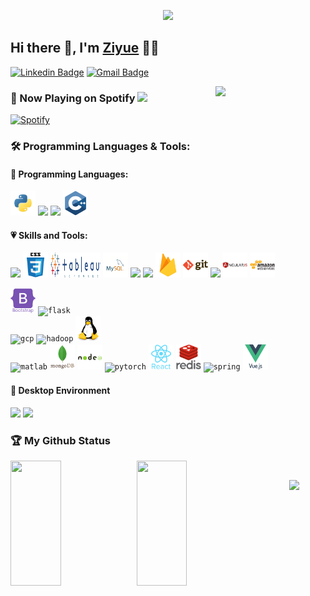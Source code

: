 <p align="center"><img src="https://i.imgur.com/A6bWGFl.gif"/></p>

## Hi there 👋, I'm [Ziyue](https://github.com/iris-w03) 👩‍💻
[![Linkedin Badge](https://img.shields.io/badge/iris--w0304-blue?style=flat-square&logo=Linkedin&logoColor=white&link=https://www.linkedin.com/in/iris-w0304/)](https://www.linkedin.com/in/iris-w0304/)
[![Gmail Badge](https://img.shields.io/badge/-iris.w0304@gmail.com-c14438?style=flat-square&logo=Gmail&logoColor=white&link=mailto:iris.w0304@gmail.com)](mailto:iris.w0304@gmail.com)

<img align= "right" width= "35%" src= "https://pa1.narvii.com/6580/8098c6e9207376889eeb0532d9f5a0723c4d73f5_hq.gif"/>

### 🎵 Now Playing on Spotify <img src="https://github.com/iampavangandhi/iampavangandhi/blob/master/gifs/bars.gif" width="200px">
[![Spotify](https://novatorem.sachinchaturvedi93.vercel.app/api/spotify)](https://open.spotify.com/user/flipcase93)

### 🛠️ Programming Languages & Tools:
#### 🍻 Programming Languages:
<code><img height="40" src="https://raw.githubusercontent.com/github/explore/80688e429a7d4ef2fca1e82350fe8e3517d3494d/topics/python/python.png"></code>
<code><img height="40" src="https://www.vectorlogo.zone/logos/java/java-ar21.svg"></code>
<code><img height="40" src="https://www.vectorlogo.zone/logos/javascript/javascript-ar21.svg"></code>
<code><img height="40" src="https://raw.githubusercontent.com/github/explore/80688e429a7d4ef2fca1e82350fe8e3517d3494d/topics/cpp/cpp.png"></code>

#### 💗 Skills and Tools:
<code><img height="40" src="https://cdn.jsdelivr.net/npm/programming-languages-logos@0.0.3/src/html/html_128x128.png"></code>
<code><img height="40" src="https://raw.githubusercontent.com/devicons/devicon/master/icons/css3/css3-original-wordmark.svg"></code>
<code><img height="40" width="80" src="https://raw.githubusercontent.com/logo/Tableau/master/images/logo.svg"></code>
<code><img height="40" src="https://raw.githubusercontent.com/github/explore/80688e429a7d4ef2fca1e82350fe8e3517d3494d/topics/mysql/mysql.png"></code>
<code><img height="40" src="https://www.vectorlogo.zone/logos/sqlite/sqlite-ar21.svg"></code>
<code><img height="40" src="https://www.vectorlogo.zone/logos/postgresql/postgresql-vertical.svg"></code>
<code><img height="40" src="https://raw.githubusercontent.com/github/explore/80688e429a7d4ef2fca1e82350fe8e3517d3494d/topics/firebase/firebase.png"></code>
<code><img height="40" src="https://raw.githubusercontent.com/github/explore/80688e429a7d4ef2fca1e82350fe8e3517d3494d/topics/git/git.png"></code>
<code><img height="40" src="https://www.vectorlogo.zone/logos/docker/docker-ar21.svg"></code>
<code><img src="https://raw.githubusercontent.com/devicons/devicon/master/icons/angularjs/angularjs-original-wordmark.svg" alt="angularjs" width="40" height="40"/></code>
<code><img src="https://raw.githubusercontent.com/devicons/devicon/master/icons/amazonwebservices/amazonwebservices-original-wordmark.svg" alt="aws" width="40" height="40"/></code>

<code><img src="https://raw.githubusercontent.com/devicons/devicon/master/icons/bootstrap/bootstrap-plain-wordmark.svg" alt="bootstrap" width="40" height="40"/></code>
<code><img src="https://www.vectorlogo.zone/logos/pocoo_flask/pocoo_flask-icon.svg" alt="flask" width="40" height="40"/> </code>
<code><img src="https://www.vectorlogo.zone/logos/google_cloud/google_cloud-icon.svg" alt="gcp" width="40" height="40"/></code>
<code><img src="https://www.vectorlogo.zone/logos/apache_hadoop/apache_hadoop-icon.svg" alt="hadoop" width="40" height="40"/></code>
<code><img src="https://raw.githubusercontent.com/devicons/devicon/master/icons/linux/linux-original.svg" alt="linux" width="40" height="40"/> </code>
<code><img src="https://upload.wikimedia.org/wikipedia/commons/2/21/Matlab_Logo.png" alt="matlab" width="40" height="40"/></code>
<code><img src="https://raw.githubusercontent.com/devicons/devicon/master/icons/mongodb/mongodb-original-wordmark.svg" alt="mongodb" width="40" height="40"/></code> 
<code><img src="https://raw.githubusercontent.com/devicons/devicon/master/icons/nodejs/nodejs-original-wordmark.svg" alt="nodejs" width="40" height="40"/></code>
<code><img src="https://www.vectorlogo.zone/logos/pytorch/pytorch-icon.svg" alt="pytorch" width="40" height="40"/></code>
<code><img src="https://raw.githubusercontent.com/devicons/devicon/master/icons/react/react-original-wordmark.svg" alt="react" width="40" height="40"/></code> 
<code><img src="https://raw.githubusercontent.com/devicons/devicon/master/icons/redis/redis-original-wordmark.svg" alt="redis" width="40" height="40"/></code> 
<code><img src="https://www.vectorlogo.zone/logos/springio/springio-icon.svg" alt="spring" width="40" height="40"/></code> 
<code><img src="https://raw.githubusercontent.com/devicons/devicon/master/icons/vuejs/vuejs-original-wordmark.svg" alt="vuejs" width="40" height="40"/></code>

#### 🌟 Desktop Environment
<code><img height="40" src="https://www.vectorlogo.zone/logos/slack/slack-icon.svg"></code>
<code><img height="40" src="https://www.vectorlogo.zone/logos/visualstudio_code/visualstudio_code-ar21.svg"></code>

### 🏆 My Github Status
<div>
    <img height="200px" width="40%" align="left" src="https://github-readme-stats.vercel.app/api?username=iris-w03&theme=buefy&show_icons=true" /><img height="200px" width="40%" align="left" src="https://github-readme-stats.vercel.app/api/top-langs/?username=iris-w03&hide=smalltalk&theme=buefy"/>
</div>
<br>
<p align = "center">
 <img src="https://activity-graph.herokuapp.com/graph?username=iris-w03&custom_title=Contribution_graph&bg_color=ffffff" width = "75%">
</p>
